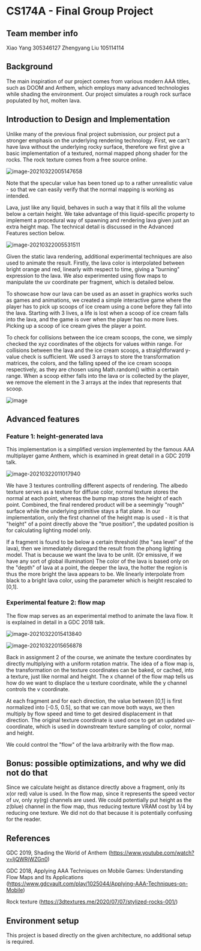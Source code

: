 # CS174A - Final Group Project

## Team member info

Xiao Yang 305346127
Zhengyang Liu 105114114

## Background

The main inspiration of our project comes from various modern AAA titles, such as DOOM and Anthem, which employs many advanced technologies while shading the environment. Our project simulates a rough rock surface populated by hot, molten lava.

## Introduction to Design and Implementation

Unlike many of the previous final project submission, our project put a stronger emphasis on the underlying rendering technology. First, we can't have lava without the underlying rocky surface, therefore we first give a basic implementation of a textured, normal mapped phong shader for the rocks. The rock texture comes from a free source online.

![image-20210322005147658](docs/rock.png)

Note that the specular value has been toned up to a rather unrealistic value - so that we can easily verify that the normal mapping is working as intended.

Lava, just like any liquid, behaves in such a way that it fills all the volume below a certain height. We take advantage of this liquid-specific property to implement a procedural way of spawning and rendering lava given just an extra height map. The technical detail is discussed in the Advanced Features section below.

![image-20210322005531511](docs/lava2.png)

Given the static lava rendering, additional experimental techniques are also used to animate the result. Firstly, the lava color is interpolated between bright orange and red, linearly with respect to time, giving a "burning" expression to the lava. We also experimented using flow maps to manipulate the uv coordinate per fragment, which is detailed below.

To showcase how our lava can be used as an asset in graphics works such as games and animations, we created a simple interactive game where the player has to pick up scoops of ice cream using a cone before they fall into the lava. Starting with 3 lives, a life is lost when a scoop of ice cream falls into the lava, and the game is over when the player has no more lives. Picking up a scoop of ice cream gives the player a point.

To check for collisions between the ice cream scoops, the cone, we simply checked the xyz coordinates of the objects for values within range. For collisions between the lava and the ice cream scoops, a straightforward y-value check is sufficient. We used 3 arrays to store the transformation matrices, the colors, and the falling speed of the ice cream scoops respectively, as they are chosen using Math.random() within a certain range. When a scoop either falls into the lava or is collected by the player, we remove the element in the 3 arrays at the index that represents that scoop.

![image](docs/game.png)

## Advanced features

### Feature 1: height-generated lava

This implementation is a simplified version implemented by the famous AAA multiplayer game Anthem, which is examined in great detail in a GDC 2019 talk.

![image-20210322011017940](docs/code_example_1.png)

We have 3 textures controlling different aspects of rendering. The albedo texture serves as a texture for diffuse color, normal texture stores the normal at each point, whereas the bump map stores the height of each point. Combined, the final rendered product will be a seemingly "rough" surface while the underlying primitive stays a flat plane. In our implementation, only the first channel of the height map is used - it is that "height" of a point directly above the "true position", the updated position is for calculating lighting model only.

If a fragment is found to be below a certain threshold (the "sea level" of the lava), then we immediately disregard the result from the phong lighting model. That is because we want the lava to be unlit. (Or emissive, if we have any sort of global illumination) The color of the lava is based only on the "depth" of lava at a point, the deeper the lava, the hotter the region is thus the more bright the lava appears to be. We linearly interpolate from black to a bright lava color, using the parameter which is height rescaled to [0,1].

### Experimental feature 2: flow map

The flow map serves as an experimental method to animate the lava flow. It is explained in detail in a GDC 2018 talk.

![image-20210322015413840](docs/code_example_2.png)

![image-20210322015656878](docs/flow_map_concept.png)

Back in assignment 2 of the course, we animate the texture coordinates by directly multiplying with a uniform rotation matrix. The idea of a flow map is, the transformation on the texture coordinates can be baked, or cached, into a texture, just like normal and height. The x channel of the flow map tells us how do we want to displace the u texture coordinate, while the y channel controls the v coordinate.

At each fragment and for each direction, the value between [0,1] is first normalized into [-0.5, 0.5], so that we can move both ways, we then multiply by flow speed and time to get desired displacement in that direction. The original texture coordinate is used once to get an updated uv-coordinate, which is used in downstream texture sampling of color, normal and height.

We could control the "flow" of the lava arbitrarily with the flow map.

## Bonus: possible optimizations, and why we did not do that

Since we calculate height as distance directly above a fragment, only its x(or red) value is used. In the flow map, since it represents the speed vector of uv, only xy(rg) channels are used. We could potentially put height as the z(blue) channel in the flow map, thus reducing texture VRAM cost by 1/4 by reducing one texture. We did not do that because it is potentially confusing for the reader.

## References

GDC 2019, Shading the World of Anthem (https://www.youtube.com/watch?v=IjQWRjWZGn0)

GDC 2018, Applying AAA Techniques on Mobile Games: Understanding Flow Maps and Its Applications (https://www.gdcvault.com/play/1025044/Applying-AAA-Techniques-on-Mobile)

Rock texture (https://3dtextures.me/2020/07/07/stylized-rocks-001/)

## Environment setup

This project is based directly on the given architecture, no additional setup is required.
